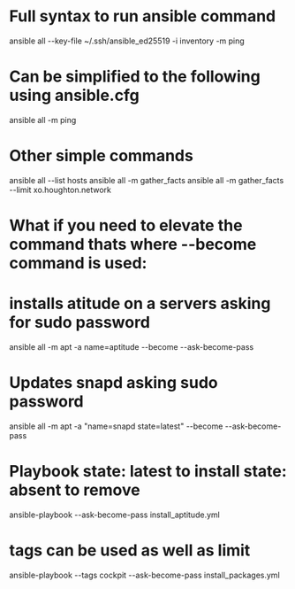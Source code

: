 
# Full syntax to run ansible command

ansible all --key-file ~/.ssh/ansible_ed25519 -i inventory -m ping

# Can be simplified  to the following using ansible.cfg

ansible all -m ping   

 
# Other simple commands

ansible all --list hosts
ansible all -m gather_facts
ansible all -m gather_facts --limit xo.houghton.network

# What if you need to elevate the command thats where --become command is used:

# installs atitude on a servers asking for sudo password 

ansible all -m apt -a name=aptitude --become --ask-become-pass

# Updates snapd asking  sudo password 

ansible all -m apt -a "name=snapd state=latest" --become --ask-become-pass

# Playbook state: latest to install state: absent to remove 


ansible-playbook --ask-become-pass install_aptitude.yml 

# tags can be used as well as limit 

ansible-playbook --tags cockpit --ask-become-pass install_packages.yml